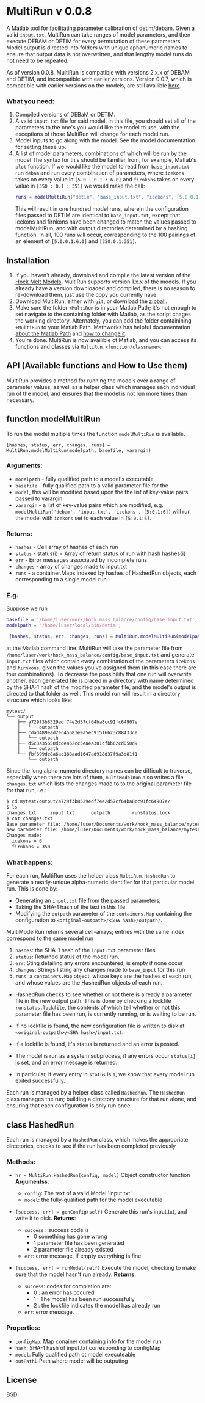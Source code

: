 MultiRun v 0.0.8
==========

A Matlab tool for facilitating parameter calibration of detim/debam.
Given a valid ```input.txt```, MultiRun can take ranges of model
parameters, and then execute DEBAM or DETiM for every permutation
of these parameters. Model output is directed into folders with
unique aphanumeric names to ensure that output data is not overwritten,
and that lengthy model runs do not need to be repeated. 

As of version 0.0.8, MultiRun is compatible with versions 2.x.x of DEBAM and DETiM,
and incompatible with earlier versions.  Version 0.0.7, which is compatible
with earlier versions on the models, are still availible
[here](https://github.com/fmuzf/matlab_hk_MultiRun/releases).


### What you need:
  1. Compiled versions of DEBaM or DETIM.
  2. A valid ```input.txt``` file for said model. In this file, you
     should set all of the parameters to the one's you would like the model
     to use, with the exceptions of those MultiRun will change for each model run.
  3. Model inputs to go along with the model. See the model documentation for
     setting these up.
  4. A list of model parameters, combinations of which will be run by the model
     The syntax for this should be familiar
     from, for example, Matlab's ```plot``` function.  If we would like the model
     to read from ```base_input.txt``` run ```debam``` and run every combination
     of parameters, where ```icekons``` takes on every value in ```[5.0 : 0.1 : 6.0]```
     and ```firnkons``` takes on every value in ```[350 : 0.1 : 351]```
     we would make the call:
     ```matlab
     runs = modelMultiRun("detim", "base_input.txt", "icekons", [5.0:0.1:6.0], "firnkons", [350:0.1:351]);
     ```
     This will result in one hundred model runs, wherein the configuration files passed to
     DETIM are identical to ```base_input.txt```, except that icekons and firnkons
     have been changed to match the values passed to modelMultiRun, and with
     output directories determined by a hashing function. In all, 100
     runs will occur, corresponding to the 100 pairings of an element of ```[5.0:0.1:6.0]```
     and ```[350:0.1:351]```.

Installation
------------
1. If you haven't already, download and compile the latest version of the 
  [Hock Melt Models](https://github.com/regine/meltmodel).
  MultiRun supports version 1.x.x of the models.
  If you already have a version downloaded and compiled,
  there is no reason to re-download them, just use the copy you currently have.
2. Download MultiRun, either with ```git```, or download the
 [zipball](https://github.com/fmuzf/matlab_hk_MultiRun/archive/master.zip).
3. Make sure the folder ```+MultiRun``` is in your Matlab Path; it's not enough
   to set navigate to the containing folder with Matlab, as the script chages
   the working directory. Alternately, you can add the folder containining ```+MultiRun```
   to your Matlab Path.  Mathworks has helpful documentation 
   [about the Matlab Path](http://www.mathworks.com/help/matlab/matlab_env/what-is-the-matlab-search-path.html)
   and [how to change it](http://www.mathworks.com/help/matlab/ref/pathtool.html).
4. You're done. MultiRun is now availible ot Matlab, and you can access
    its functions and classes via ```MultiRun.<function/classname>```.

API (Available functions and How to Use them)
------
MultiRun provides a method for running the models over a range of
parameter values, as well as a helper class which manages each
individual run of the model, and ensures that the model is not
run more times than necessary.



## function modelMultiRun

To run the model multiple times the function ```modelMultiRun``` is available.

```[hashes, status, err, changes, runs] = MultiRun.modelMultiRun(modelpath, basefile, varargin)```

### Arguments: 

* ```modelpath``` - fully qualified path to a model's executable
* ```basefile``` - fully qualified path to a valid parameter file for the
* ```model```, this will be modified based upon the the list of key-value
  pairs passed to varargin
* ```varargin``` - a list of key-value pairs which are modified, e.g.
 ```modelMultiRun('debam', 'input.txt', 'icekons', [5:0.1:6])```
 will run the model with ```icekons``` set to each value in ```[5:0.1:6]```.

### Returns:
* ```hashes``` - Cell array of hashes of each run
* ```status``` - status(i) = Array of return status of run with hash hashes{i}
* ```err``` - Error messages associated by incomplete runs
* ```changes``` - array of changes made to input.txt
* ```runs``` - a container.Maps indexed by hashes of HashedRun objects,
   each corresponding to a single model run.

### E.g.
Suppose we run 
```matlab
basefile = '/home/luser/work/hock_mass_balance/config/base_input.txt';
modelpath = '/home/luser/local/bin/detim';

 [hashes, status, err, changes, runs] = MultiRun.modelMultiRun(modelpath, basefile, 'icekons', [5, 6.0], 'firnkons', [350, 351]);
```
at the Matlab command line. MultiRun will take the parameter file
from ```/home/luser/work/hock_mass_balance/config/base_input.txt```
and generate ```input.txt``` files which contain every combination of the parameters
```icekons``` and ```firnkons```, given the values you've assigned them
(in this case there are four combinations).  To decrease the possibility
that one run will overwrite another, each generated file is placed in a directory
with name determined by the SHA-1 hash of the modified parameter file,
and the model's output is directed to that folder as well.
This model run will result in a directory structure which looks like:

```
mytest/
└── output
    ├── a729f3b8529edf74e2d57cf64ba8cc91fc64907e
    │   └── outpath
    ├── cdad489ead2ec45681e9a5ec91516623c88433ce
    │   └── outpath
    ├── d5c3a35650dcde462cc5eaea301cfbb62cd050d9
    │   └── outpath
    └── fbf399de8a6ac388aad1647ad918d37f9a3d81f1
        └── outpath
```
Since the long alpha-numeric directory names can be difficult to traverse, especially
when there are lots of them, ```multiModelRun``` also writes a file ```changes.txt```
which lists the changes made to to the original parameter file for that run, i.e.:
```bash
$ cd mytest/output/a729f3b8529edf74e2d57cf64ba8cc91fc64907e/
$ ls
changes.txt     input.txt      outpath        runstatus.lock
$ cat changes.txt
Base parameter file: /home/luser/Documents/work/hock_mass_balance/mytest/input.txt
New parameter file: /home/luser/Documents/work/hock_mass_balance/mytest/output/a729f3b8529edf74e2d57cf64ba8cc91fc64907e/index.txt
Changes made:
  icekons = 6
  firnkons = 350
```

### What happens:
For each run, MultiRun uses the helper class ```MultiRun.HashedRun``` to
generate a nearly-unique alpha-numeric identifier for that particular model run.
This is done by:
- Generating an ```input.txt``` file from the passed parameters,
- Taking the SHA-1 hash of the text in this file
- Modifying the ```outpath``` parameter of the ```containers.Map``` containing
  the configuration to ```<original-outpath>/<SHA hash>/outpath/```.

MultiModelRun returns several cell-arrays; entries with the same index correspond to the same model run
  1. ```hashes```: the SHA-1 hash of the ```input.txt``` parameter files
  2. ```status```: Returned status of the model run.
  3. ```err```: Sting detailing any errors encountered; is empty if none occur
  4. ```changes```: Strings listing any changes made to ```base_input``` for this run
  5. ```runs```: a ```containers.Map``` object, whose keys are the hashes of each run, and whose
    values are the HashedRun objects of each run.

- HashedRun checks to see whether or not there is already a parameter file in the new output path.
  This is done by checking a lockfile ```runstatus.lockfile```, the contents of which
  tell whether or not this parameter file has been run, is currently running, or is waiting to
  be run.
- If no lockfile is found, the new configuration file is written
  to disk at ```<original-outpath>/<SHA hash>/input.txt```.

- If a lockfile is found, it's status is returned and an error is posted.
- The model is run as a system subprocess, if any errors occur ```status[i]``` is
 set, and an error message is returned.
- In particular, if every entry in ```status``` is ```1```, we know that
 every model run exited successfully.


Each run is managed by a helper class called ```HashedRun```. The ```HashedRun``` class
manages the run; building a directory structure for that run alone, and ensuring that
each configuration is only run once.

## class HashedRun

Each run is managed by a ```HashedRun``` class, which makes the
appropriate directories, checks to see if the run has been completed
previously 


### Methods: 
  - ```hr = MultiRun.HashedRun(config, model)```
       Object constructor function
       __Argumentss__: 
      * ```config```: The text of a valid Model 'input.txt'
      * ```model```: the fully-qualified path for the model executable

  - ```[success, err] = genConfig(self)```
       Generate this run's input.txt, and write it to disk.
       __Returns__: 
       * ```success``` : success code is
          - 0 something has gone wrong
          - 1 parameter file has been generated
          - 2 parameter file already existed
       * ```err```: error message, if empty everything is fine

  - ```[success, err] = runModel(self)```
       Execute the model, checking to make sure that the model hasn't run
       already.
       __Returns__:
       * ```success```: codes for completion are:
          - 0 : an error has occured
          - 1 : The model has been run successfully
          - 2 : the lockfile indicates the model has
          already run
       * ```err```: error message.  

### Properties: 
  - ```configMap```: Map conainer containing info for the model run
  - ```hash```:  SHA-1 hash of input.txt corresponding to configMap
  - ```model```: Fully qualified path ot model executeable
  - ```outPath```L Path where model will be outputing
    


License
-------
BSD
